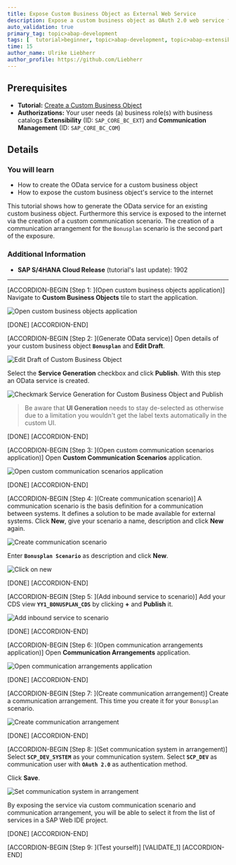 ```yaml
---
title: Expose Custom Business Object as External Web Service
description: Expose a custom business object as OAuth 2.0 web service for integration of your solution with other systems.
auto_validation: true
primary_tag: topic>abap-development
tags: [  tutorial>beginner, topic>abap-development, topic>abap-extensibility ]
time: 15
author_name: Ulrike Liebherr
author_profile: https://github.com/Liebherr
---
```


## Prerequisites  
- **Tutorial:**
[Create a Custom Business Object](abap-extensibility-cbo-create)
 - **Authorizations:** Your user needs (a) business role(s) with business catalogs **Extensibility** (ID: `SAP_CORE_BC_EXT`) and **Communication Management** (ID: `SAP_CORE_BC_COM`)

## Details
### You will learn  
- How to create the OData service for a custom business object
- How to expose the custom business object's service to the internet

This tutorial shows how to generate the OData service for an existing custom business object. Furthermore this service is exposed to the internet via the creation of a custom communication scenario. The creation of a communication arrangement for the `Bonusplan` scenario is the second part of the exposure.

### Additional Information
- **SAP S/4HANA Cloud Release** (tutorial's last update): 1902

---

[ACCORDION-BEGIN [Step 1: ](Open custom business objects application)]
Navigate to **Custom Business Objects** tile to start the application.

![Open custom business objects application](s4_CBO_tile.png)

[DONE]
[ACCORDION-END]

[ACCORDION-BEGIN [Step 2: ](Generate OData service)]
Open details of your custom business object **`Bonusplan`** and **Edit Draft**.

![Edit Draft of Custom Business Object](s4_CBO_editDraft.png)

Select the **Service Generation** checkbox and click **Publish**. With this step an OData service is created.

![Checkmark Service Generation for Custom Business Object and Publish](s4_CBO_checkService_Publish.png)

> Be aware that **UI Generation** needs to stay de-selected as otherwise due to a limitation you wouldn't get the label texts automatically in the custom UI.

[DONE]
[ACCORDION-END]

[ACCORDION-BEGIN [Step 3: ](Open custom communication scenarios application)]
Open **Custom Communication Scenarios** application.

![Open custom communication scenarios application](s4_customScenario_tile.png)

[DONE]
[ACCORDION-END]

[ACCORDION-BEGIN [Step 4: ](Create communication scenario)]
A communication scenario is the basis definition for a communication between systems. It defines a solution to be made available for external systems. Click **New**, give your scenario a name, description and click **New** again.

![Create communication scenario](s4_customScenario_newButton.png)

Enter **`Bonusplan Scenario`** as description and click **New**.

![Click on new](s4_customScenario_newPopUp.png)

[DONE]
[ACCORDION-END]

[ACCORDION-BEGIN [Step 5: ](Add inbound service to scenario)]
Add your CDS view **`YY1_BONUSPLAN_CDS`** by clicking **+** and **Publish** it.

![Add inbound service to scenario](s4_customScenario_publish.png)

[DONE]
[ACCORDION-END]

[ACCORDION-BEGIN [Step 6: ](Open communication arrangements application)]
Open **Communication Arrangements** application.

![Open communication arrangements application](s4_communicationArrangement_tile.png)

[DONE]
[ACCORDION-END]

[ACCORDION-BEGIN [Step 7: ](Create communication arrangement)]
Create a communication arrangement. This time you create it for your `Bonusplan` scenario.

![Create communication arrangement](s4_communicationArrangement_newPopUp.png)

[DONE]
[ACCORDION-END]

[ACCORDION-BEGIN [Step 8: ](Set communication system in arrangement)]
Select **`SCP_DEV_SYSTEM`** as your communication system. Select **`SCP_DEV`** as communication user with **`OAuth 2.0`** as authentication method.

Click **Save**.

![Set communication system in arrangement](s4_communicationArrangement_save.png)

By exposing the service via custom communication scenario and communication arrangement, you will be able to select it from the list of services in a SAP Web IDE project.

[DONE]
[ACCORDION-END]

[ACCORDION-BEGIN [Step 9: ](Test yourself)]
[VALIDATE_1]
[ACCORDION-END]
